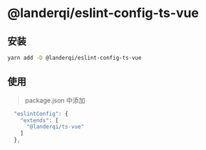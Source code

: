 # @landerqi/eslint-config-ts-vue

## 安装

```bash
yarn add -D @landerqi/eslint-config-ts-vue
```

## 使用

> package.json 中添加

```js
  "eslintConfig": {
    "extends": [
      "@landerqi/ts-vue"
    ]
  },
```
